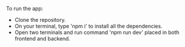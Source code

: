 To run the app:

- Clone the repository.
- On your terminal, type 'npm i' to install all the dependencies.
- Open two terminals and run command 'npm run dev' placed in both frontend and backend.
